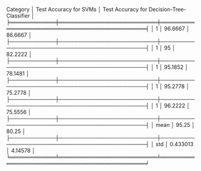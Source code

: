 Category   │   Test Accuracy for SVMs │   Test Accuracy for Decision-Tree-Classifier │
╞════════════╪══════════════════════════╪══════════════════════════════════════════════╡
│ 1          │                96.6667   │                                     86.6667  │
├────────────┼──────────────────────────┼──────────────────────────────────────────────┤
│ 1          │                95        │                                     82.2222  │
├────────────┼──────────────────────────┼──────────────────────────────────────────────┤
│ 1          │                95.1852   │                                     78.1481  │
├────────────┼──────────────────────────┼──────────────────────────────────────────────┤
│ 1          │                95.2778   │                                     75.2778  │
├────────────┼──────────────────────────┼──────────────────────────────────────────────┤
│ 1          │                96.2222   │                                     75.5556  │
├────────────┼──────────────────────────┼──────────────────────────────────────────────┤
│ mean       │                95.25     │                                     80.25    │
├────────────┼──────────────────────────┼──────────────────────────────────────────────┤
│ std        │                 0.433013 │                                      4.14578 │
╘════════════╧══════════════════════════╧══════════════════════════════════════════════╛
